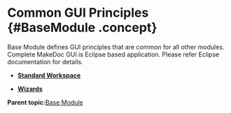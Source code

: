 # Common GUI Principles {#BaseModule .concept}

Base Module defines GUI principles that are common for all other modules. Complete MakeDoc GUI is Eclipse based application. Please refer Eclipse documentation for details.

-   **[Standard Workspace](../../../modules/base/gui/workspace.md)**  

-   **[Wizards](../../../modules/base/gui/wizards.md)**  


**Parent topic:**[Base Module](../../../modules/base/index.md)


